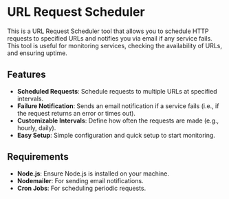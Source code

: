 # URL Request Scheduler

This is a URL Request Scheduler tool that allows you to schedule HTTP requests to specified URLs and notifies you via email if any service fails. This tool is useful for monitoring services, checking the availability of URLs, and ensuring uptime.

## Features
- **Scheduled Requests**: Schedule requests to multiple URLs at specified intervals.
- **Failure Notification**: Sends an email notification if a service fails (i.e., if the request returns an error or times out).
- **Customizable Intervals**: Define how often the requests are made (e.g., hourly, daily).
- **Easy Setup**: Simple configuration and quick setup to start monitoring.

## Requirements
- **Node.js**: Ensure Node.js is installed on your machine.
- **Nodemailer**: For sending email notifications.
- **Cron Jobs**: For scheduling periodic requests.
